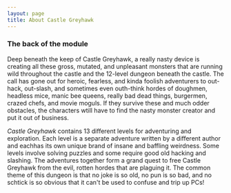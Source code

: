 ```yaml
---
layout: page
title: About Castle Greyhawk
---
```


### The back of the module
Deep beneath the keep of Castle Greyhawk, a really nasty device is creating all
these gross, mutated, and unpleasant monsters that are running wild throughout
the castle and the 12-level dungeon beneath the castle. The call has gone out
for heroic, fearless, and kinda foolish adventurers to out-hack, out-slash, and
sometimes even outh-think hordes of doughmen, headless mice, manic bee queens,
really bad dead things, burgermen, crazed chefs, and movie moguls. If they
survive these and much odder obstacles, the characters wtill have to find the
nasty monster creator and put it out of business.

_Castle Greyhawk_ contains 13 different levels for adventuring and exploration.
Each level is a separate adventure written by a different author and eachhas
its own unique brand of insane and baffling weirdness. Some levels involve
solving puzzles and some require good old hacking and slashing. The adventures
together form a grand quest to free Castle Greyhawk from the evil, rotten
hordes that are plaguing it. The common theme of this dungeon is that no joke
is so old, no pun is so bad, and no schtick is so obvious that it can't be used
to confuse and trip up PCs!

